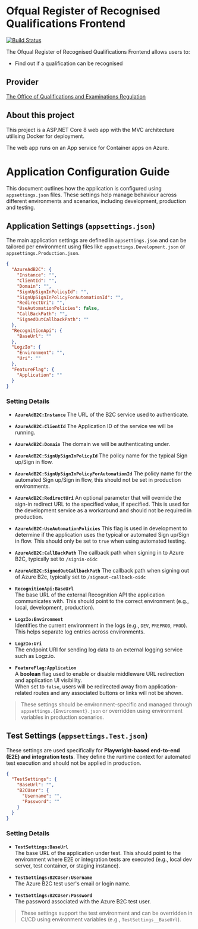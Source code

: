 # Ofqual Register of Recognised Qualifications Frontend

[![Build Status](https://dev.azure.com/ofqual/Ofqual%20IM/_apis/build/status%2Fofqual-recognition-frontend?branchName=main)](https://dev.azure.com/ofqual/Ofqual%20IM/_build/latest?definitionId=393&branchName=main)

The Ofqual Register of Recognised Qualifications Frontend allows users to:

- Find out if a qualification can be recognised

## Provider

[The Office of Qualifications and Examinations Regulation](https://www.gov.uk/government/organisations/ofqual)

## About this project

This project is a ASP.NET Core 8 web app with the MVC architecture utilising Docker for deployment.

The web app runs on an App service for Container apps on Azure.

# Application Configuration Guide

This document outlines how the application is configured using `appsettings.json` files. These settings help manage behaviour across different environments and scenarios, including development, production and testing.

## Application Settings (`appsettings.json`)

The main application settings are defined in `appsettings.json` and can be tailored per environment using files like `appsettings.Development.json` or `appsettings.Production.json`.

```json
{
  "AzureAdB2C": {
    "Instance": "",
    "ClientId": "",
    "Domain": "",
    "SignUpSignInPolicyId": "",
    "SignUpSignInPolicyForAutomationId": "",
    "RedirectUri": "",
    "UseAutomationPolicies": false,
    "CallBackPath": "",
    "SignedOutCallbackPath": ""
  },
  "RecognitionApi": {
    "BaseUrl": ""
  },
  "LogzIo": {
    "Environment": "",
    "Uri": ""
  },
  "FeatureFlag": {
    "Application": ""
  }
}
```

### Setting Details

- **`AzureAdB2C:Instance`**
  The URL of the B2C service used to authenticate.

- **`AzureAdB2C:ClientId`**
  The Application ID of the service we will be running.

- **`AzureAdB2C:Domain`**
  The domain we will be authenticating under.

- **`AzureAdB2C:SignUpSignInPolicyId`**
  The policy name for the typical Sign up/Sign in flow.

- **`AzureAdB2C:SignUpSignInPolicyForAutomationId`**
  The policy name for the automated Sign up/Sign in flow, this should not be set in production environments.

- **`AzureAdB2C:RedirectUri`**
  An optional parameter that will override the sign-in redirect URL to the specified value, if specified.
  This is used for the development service as a workaround and should not be required in production.

- **`AzureAdB2C:UseAutomationPolicies`**
  This flag is used in development to determine if the application uses the typical or automated Sign up/Sign in flow.
  This should only be set to `true` when using automated testing.

- **`AzureAdB2C:CallBackPath`**
  The callback path when signing in to Azure B2C, typically set to `/signin-oidc`

- **`AzureAdB2C:SignedOutCallbackPath`**
  The callback path when signing out of Azure B2c, typically set to `/signout-callback-oidc`

- **`RecognitionApi:BaseUrl`**  
  The base URL of the external Recognition API the application communicates with. This should point to the correct environment (e.g., local, development, production).

- **`LogzIo:Environment`**  
  Identifies the current environment in the logs (e.g., `DEV`, `PREPROD`, `PROD`). This helps separate log entries across environments.

- **`LogzIo:Uri`**  
  The endpoint URI for sending log data to an external logging service such as Logz.io.

- **`FeatureFlag:Application`**  
  A **boolean** flag used to enable or disable middleware URL redirection and application UI visibility.  
  When set to `false`, users will be redirected away from application-related routes and any associated buttons or links will not be shown.

> These settings should be environment-specific and managed through `appsettings.{Environment}.json` or overridden using environment variables in production scenarios.

## Test Settings (`appsettings.Test.json`)

These settings are used specifically for **Playwright-based end-to-end (E2E) and integration tests**. They define the runtime context for automated test execution and should not be applied in production.

```json
{
  "TestSettings": {
    "BaseUrl": "",
    "B2CUser": {
      "Username": "",
      "Password": ""
    }
  }
}
```

### Setting Details

- **`TestSettings:BaseUrl`**  
  The base URL of the application under test. This should point to the environment where E2E or integration tests are executed (e.g., local dev server, test container, or staging instance).
  
- **`TestSettings:B2CUser:Username`**  
  The Azure B2C test user's email or login name.

- **`TestSettings:B2CUser:Password`**  
  The password associated with the Azure B2C test user.

> These settings support the test environment and can be overridden in CI/CD using environment variables (e.g., `TestSettings__BaseUrl`).

